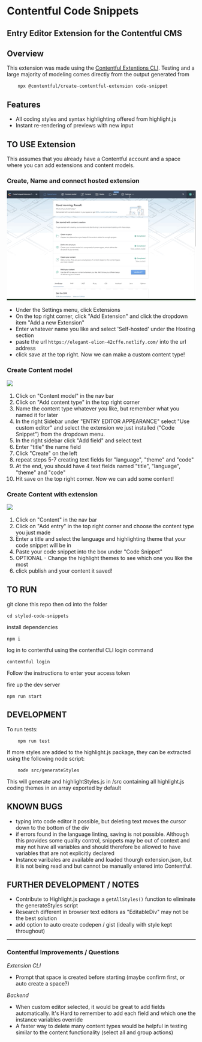 # Contentful Code Snippets
## Entry Editor Extension for the Contentful CMS

## Overview

This extension was made using the [Contentful Extentions CLI]("https://github.com/contentful/contentful-extension-cli").
Testing and a large majority of modeling comes directly from the output generated from 
```
    npx @contentful/create-contentful-extension code-snippet
```

## Features

- All coding styles and syntax highlighting offered from highlight.js
- Instant re-rendering of previews with new input

## TO USE Extension

This assumes that you already have a Contentful account and a space where you can add extensions and content models.

### Create, Name and connect hosted extension
![](ToUse_Step1_CreateExtension.gif)

- Under the Settings menu, click Extensions
- On the top right corner, click "Add Extension" and click the dropdown item "Add a new Extension"
- Enter whatever name you like and select 'Self-hosted' under the Hosting section
- paste the url ```https://elegant-elion-42cffe.netlify.com/``` into the url address
- click save at the top right. Now we can make a custom content type!

### Create Content model
![](ToUse_Step2_CreateContentModel.gif)

1) Click on "Content model" in the nav bar
2) Click on "Add content type" in the top right corner
3) Name the content type whatever you like, but remember what you named it for later
4) In the right Sidebar under "ENTRY EDITOR APPEARANCE" select "Use custom editor" and select the extension we just installed ("Code Snippet") from the dropdown menu.
5) In the right sidebar click "Add field" and select text
6) Enter "title" the name field
7) Click "Create" on the left
8) repeat steps 5-7 creating text fields for "language", "theme" and "code"
9) At the end, you should have 4 text fields named "title", "language", "theme" and "code"
10) Hit save on the top right corner.  Now we can add some content!

### Create Content with extension
![](ToUse_Step3_AddContent.gif)

1) Click on "Content" in the nav bar
2) Click on "Add entry" in the top right corner and choose the content type you just made
3) Enter a title and select the language and highlighting theme that your code snippet will be in
4) Paste your code snippet into the box under "Code Snippet"
5) OPTIONAL - Change the highlight themes to see which one you like the most
6) click publish and your content it saved!



## TO RUN

git clone this repo then cd into the folder
```
cd styled-code-snippets
```
install dependencies
```
npm i
```
log in to contentful using the contentful CLI login command
```
contentful login
```
Follow the instructions to enter your access token

fire up the dev server
```
npm run start
```

## DEVELOPMENT
To run tests:
```
    npm run test
```

If more styles are added to the highlight.js package, they can be extracted using the following node script:
```
    node src/generateStyles
```
This will generate and highlightStyles.js in /src containing all highlight.js coding themes in an array exported by default

## KNOWN BUGS
- typing into code editor it possible, but deleting text moves the cursor down to the bottom of the div
- if errors found in the language linting, saving is not possible.  Although this provides some quality control, snippets may be out of context and may not have all variables and should therefore be allowed to have variables that are not explicitly declared
- Instance varibales are available and loaded thourgh extension.json, but it is not being read and but cannot be manually entered into Contentful.


## FURTHER DEVELOPMENT / NOTES

- Contribute to Highlight.js package a ```getAllStyles()``` function to eliminate the generateStyles script
- Research different in browser text editors as "EditableDiv" may not be the best solution
- add option to auto create codepen / gist (ideally with style kept throughout)

---
### Contentful Improvements / Questions

*Extension CLI*
- Prompt that space is created before starting (maybe confirm first, or auto create a space?)

*Backend*
- When custom editor selected, it would be great to add fields automatically. It's Hard to remember to add each field and which one the instance variables override
- A faster way to delete many content types would be helpful in testing similar to the content functionality (select all and group actions)
